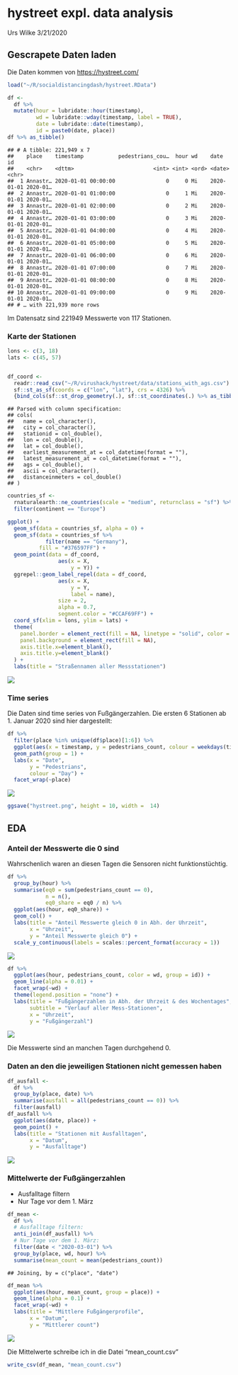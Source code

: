 hystreet expl. data analysis
================
Urs Wilke
3/21/2020

## Gescrapete Daten laden

Die Daten kommen von <https://hystreet.com/>

``` r
load("~/R/socialdistancingdash/hystreet.RData") 

df <- 
  df %>% 
  mutate(hour = lubridate::hour(timestamp),
         wd = lubridate::wday(timestamp, label = TRUE),
         date = lubridate::date(timestamp),
         id = paste0(date, place)) 
df %>% as_tibble()
```

    ## # A tibble: 221,949 x 7
    ##    place    timestamp           pedestrians_cou…  hour wd    date       id      
    ##    <chr>    <dttm>                         <int> <int> <ord> <date>     <chr>   
    ##  1 Annastr… 2020-01-01 00:00:00                0     0 Mi    2020-01-01 2020-01…
    ##  2 Annastr… 2020-01-01 01:00:00                0     1 Mi    2020-01-01 2020-01…
    ##  3 Annastr… 2020-01-01 02:00:00                0     2 Mi    2020-01-01 2020-01…
    ##  4 Annastr… 2020-01-01 03:00:00                0     3 Mi    2020-01-01 2020-01…
    ##  5 Annastr… 2020-01-01 04:00:00                0     4 Mi    2020-01-01 2020-01…
    ##  6 Annastr… 2020-01-01 05:00:00                0     5 Mi    2020-01-01 2020-01…
    ##  7 Annastr… 2020-01-01 06:00:00                0     6 Mi    2020-01-01 2020-01…
    ##  8 Annastr… 2020-01-01 07:00:00                0     7 Mi    2020-01-01 2020-01…
    ##  9 Annastr… 2020-01-01 08:00:00                0     8 Mi    2020-01-01 2020-01…
    ## 10 Annastr… 2020-01-01 09:00:00                0     9 Mi    2020-01-01 2020-01…
    ## # … with 221,939 more rows

Im Datensatz sind 221949 Messwerte von 117 Stationen.

### Karte der Stationen

``` r
lons <- c(3, 18)
lats <- c(45, 57)


df_coord <- 
  readr::read_csv("~/R/virushack/hystreet/data/stations_with_ags.csv") %>% 
  sf::st_as_sf(coords = c("lon", "lat"), crs = 4326) %>% 
  {bind_cols(sf::st_drop_geometry(.), sf::st_coordinates(.) %>% as_tibble() )}
```

    ## Parsed with column specification:
    ## cols(
    ##   name = col_character(),
    ##   city = col_character(),
    ##   stationid = col_double(),
    ##   lon = col_double(),
    ##   lat = col_double(),
    ##   earliest_measurement_at = col_datetime(format = ""),
    ##   latest_measurement_at = col_datetime(format = ""),
    ##   ags = col_double(),
    ##   ascii = col_character(),
    ##   distanceinmeters = col_double()
    ## )

``` r
countries_sf <-
  rnaturalearth::ne_countries(scale = "medium", returnclass = "sf") %>% 
  filter(continent == "Europe")

ggplot() + 
  geom_sf(data = countries_sf, alpha = 0) +
  geom_sf(data = countries_sf %>% 
            filter(name == "Germany"), 
          fill = "#376597FF") +
  geom_point(data = df_coord,
                aes(x = X, 
                    y = Y)) +
  ggrepel::geom_label_repel(data = df_coord,
                aes(x = X, 
                    y = Y, 
                    label = name),
                size = 2,
                alpha = 0.7,
                segment.color = "#CCAF69FF") +
  coord_sf(xlim = lons, ylim = lats) +
  theme(
    panel.border = element_rect(fill = NA, linetype = "solid", color = "black"),
    panel.background = element_rect(fill = NA),
    axis.title.x=element_blank(),
    axis.title.y=element_blank()
  ) +
  labs(title = "Straßennamen aller Messstationen")
```

![](hystreet_eda_files/figure-gfm/map-1.png)<!-- -->

### Time series

Die Daten sind time series von Fußgängerzahlen. Die ersten 6 Stationen
ab 1. Januar 2020 sind hier dargestellt:

``` r
df %>% 
  filter(place %in% unique(df$place)[1:6]) %>% 
  ggplot(aes(x = timestamp, y = pedestrians_count, colour = weekdays(timestamp))) +
  geom_path(group = 1) +
  labs(x = "Date",
       y = "Pedestrians",
       colour = "Day") +
  facet_wrap(~place)
```

![](hystreet_eda_files/figure-gfm/ts-1.png)<!-- -->

``` r
ggsave("hystreet.png", height = 10, width =  14)
```

## EDA

### Anteil der Messwerte die 0 sind

Wahrschenlich waren an diesen Tagen die Sensoren nicht funktionstüchtig.

``` r
df %>% 
  group_by(hour) %>% 
  summarise(eq0 = sum(pedestrians_count == 0),
            n = n(),
            eq0_share = eq0 / n) %>% 
  ggplot(aes(hour, eq0_share)) +
  geom_col() +
  labs(title = "Anteil Messwerte gleich 0 in Abh. der Uhrzeit",
       x = "Uhrzeit",
       y = "Anteil Messwerte gleich 0") +
  scale_y_continuous(labels = scales::percent_format(accuracy = 1))
```

![](hystreet_eda_files/figure-gfm/time_dep-1.png)<!-- -->

``` r
df %>% 
  ggplot(aes(hour, pedestrians_count, color = wd, group = id)) +
  geom_line(alpha = 0.01) +
  facet_wrap(~wd) +
  theme(legend.position = "none") +
  labs(title = "Fußgängerzahlen in Abh. der Uhrzeit & des Wochentages",
       subtitle = "Verlauf aller Mess-Stationen",
       x = "Uhrzeit",
       y = "Fußgängerzahl")
```

![](hystreet_eda_files/figure-gfm/eda-1.png)<!-- -->

Die Messwerte sind an manchen Tagen durchgehend 0.

### Daten an den die jeweiligen Stationen nicht gemessen haben

``` r
df_ausfall <- 
  df %>% 
  group_by(place, date) %>% 
  summarise(ausfall = all(pedestrians_count == 0)) %>% 
  filter(ausfall) 
df_ausfall %>% 
  ggplot(aes(date, place)) +
  geom_point() +
  labs(title = "Stationen mit Ausfalltagen",
       x = "Datum",
       y = "Ausfalltage")
```

![](hystreet_eda_files/figure-gfm/non_measure_days-1.png)<!-- -->

### Mittelwerte der Fußgängerzahlen

  - Ausfalltage filtern
  - Nur Tage vor dem 1. März

<!-- end list -->

``` r
df_mean <- 
  df %>% 
  # Ausfalltage filtern:
  anti_join(df_ausfall) %>% 
  # Nur Tage vor dem 1. März:
  filter(date < "2020-03-01") %>% 
  group_by(place, wd, hour) %>% 
  summarise(mean_count = mean(pedestrians_count))
```

    ## Joining, by = c("place", "date")

``` r
df_mean %>% 
  ggplot(aes(hour, mean_count, group = place)) + 
  geom_line(alpha = 0.1) +
  facet_wrap(~wd) +
  labs(title = "Mittlere Fußgängerprofile",
       x = "Datum",
       y = "Mittlerer count")
```

![](hystreet_eda_files/figure-gfm/filter-1.png)<!-- -->

Die Mittelwerte schreibe ich in die Datei “mean\_count.csv”

``` r
write_csv(df_mean, "mean_count.csv")
```
